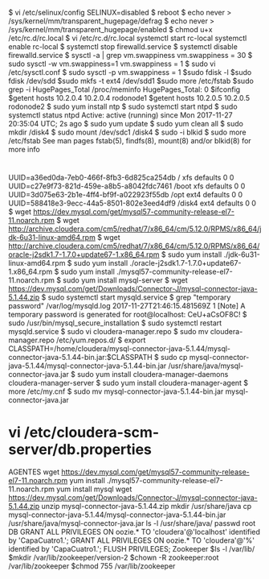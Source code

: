 $ vi /etc/selinux/config
SELINUX=disabled
$ reboot
$ echo never > /sys/kernel/mm/transparent_hugepage/defrag
$ echo never > /sys/kernel/mm/transparent_hugepage/enabled
$ chmod u+x /etc/rc.d/rc.local
$ vi /etc/rc.d/rc.local
systemctl start rc-local
systemctl enable rc-local
$ systemctl stop firewalld.service
$ systemctl disable firewalld.service
$ sysctl -a | grep vm.swappiness
vm.swappiness = 30
$ sudo sysctl -w vm.swappiness=1
vm.swappiness = 1
$ sudo vi /etc/sysctl.conf
$ sudo sysctl -p 
vm.swappiness = 1
$sudo fdisk -l
$sudo fdisk /dev/sdd
$sudo mkfs -t ext4 /dev/sdd1
$sudo more /etc/fstab
$sudo grep -i HugePages_Total /proc/meminfo
HugePages_Total:       0
$ifconfig
$getent hosts 10.2.0.4
10.2.0.4        rodonode1
$getent hosts 10.2.0.5
10.2.0.5        rodonode2
$ sudo yum install ntp
$ sudo systemctl start ntpd
$ sudo systemctl status ntpd
   Active: active (running) since Mon 2017-11-27 20:35:04 UTC; 2s ago
$ sudo yum update
$ sudo yum clean all
$ sudo mkdir /disk4
$ sudo mount /dev/sdc1 /disk4
$ sudo -i blkid
$ sudo more /etc/fstab
See man pages fstab(5), findfs(8), mount(8) and/or blkid(8) for more info
#
UUID=a36ed0da-7eb0-466f-8fb3-6d825ca254db /                       xfs     defaults        0 0
UUID=c27e9f73-821d-459e-a8b5-a8042fdc7461 /boot                   xfs     defaults        0 0
UUID=3d075e63-2b1e-4ff4-bf9f-a022923f55db /opt                    ext4    defaults        0 0
UUID=588418e3-9ecc-44a5-8501-802e3eed4df9 /disk4                  ext4    defaults        0 0
$ wget https://dev.mysql.com/get/mysql57-community-release-el7-11.noarch.rpm
$ wget http://archive.cloudera.com/cm5/redhat/7/x86_64/cm/5.12.0/RPMS/x86_64/jdk-6u31-linux-amd64.rpm
$ wget http://archive.cloudera.com/cm5/redhat/7/x86_64/cm/5.12.0/RPMS/x86_64/oracle-j2sdk1.7-1.7.0+update67-1.x86_64.rpm
$ sudo yum install ./jdk-6u31-linux-amd64.rpm
$ sudo yum install ./oracle-j2sdk1.7-1.7.0+update67-1.x86_64.rpm
$ sudo yum install ./mysql57-community-release-el7-11.noarch.rpm 
$ sudo yum install mysql-server
$ wget https://dev.mysql.com/get/Downloads/Connector-J/mysql-connector-java-5.1.44.zip
$ sudo systemctl start mysqld.service
$ grep "temporary password" /var/log/mysqld.log
2017-11-27T21:46:15.481569Z 1 [Note] A temporary password is generated for root@localhost: CeU+aCsOF8C!
$ sudo /usr/bin/mysql_secure_installation
$ sudo systemctl restart mysqld.service 
$ sudo vi cloudera-manager.repo
$ sudo mv cloudera-manager.repo /etc/yum.repos.d/
$ export CLASSPATH=/home/cloudera/mysql-connector-java-5.1.44/mysql-connector-java-5.1.44-bin.jar:$CLASSPATH
$ sudo cp mysql-connector-java-5.1.44/mysql-connector-java-5.1.44-bin.jar /usr/share/java/mysql-connector-java.jar
$ sudo yum install cloudera-manager-daemons cloudera-manager-server
$ sudo yum install cloudera-manager-agent
$ more /etc/my.cnf
$ sudo mv mysql-connector-java-5.1.44-bin.jar mysql-connector-java.jar
# vi /etc/cloudera-scm-server/db.properties
AGENTES
wget https://dev.mysql.com/get/mysql57-community-release-el7-11.noarch.rpm
yum install ./mysql57-community-release-el7-11.noarch.rpm
yum install mysql
wget https://dev.mysql.com/get/Downloads/Connector-J/mysql-connector-java-5.1.44.zip
unzip mysql-connector-java-5.1.44.zip
mkdir /usr/share/java
cp mysql-connector-java-5.1.44/mysql-connector-java-5.1.44-bin.jar /usr/share/java/mysql-connector-java.jar
ls -l /usr/share/java/
passwd root
DB
GRANT ALL PRIVILEGES ON oozie.* TO 'cloudera'@'localhost' identified by 'CapaCuatro1.';
GRANT ALL PRIVILEGES ON oozie.* TO 'cloudera'@'%' identified by 'CapaCuatro1.';
FLUSH PRIVILEGES;
Zookeeper
$ls -l /var/lib/
$mkdir /var/lib/zookeeper/version-2
$chown -R zookeeper:root /var/lib/zookeeper
$chmod 755 /var/lib/zookeeper

